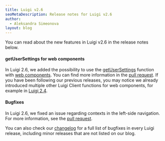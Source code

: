 ```yaml
---
title: Luigi v2.6
seoMetaDescription: Release notes for Luigi v2.6
author:
  - Aleksandra Simeonova
layout: blog
---
```


You can read about the new features in Luigi v2.6 in the release notes below.

<!-- Excerpt -->

#### getUserSettings for web components

In Luigi 2.6, we added the possibility to use the [getUserSettings](https://docs.luigi-project.io/docs/luigi-client-api/?section=getusersettings) function with [web components](https://docs.luigi-project.io/docs/web-component). You can find more information in the [pull request](https://github.com/luigi-project/luigi/pull/3414). If you have been following our previous releases, you may notice we already introduced multiple other Luigi Client functions for web components, for example in [Luigi 2.4](https://luigi-project.io/blog/2023-08-23-release-notes#luigi-client-functions-for-web-components).

#### Bugfixes

In Luigi 2.6, we fixed an issue regarding contexts in the left-side navigation. For more information, see the [pull request](https://github.com/luigi-project/luigi/pull/3438). 

You can also check our [changelog](https://github.com/luigi-project/luigi/blob/main/CHANGELOG.md) for a full list of bugfixes in every Luigi release, including minor releases that are not listed on our blog.
